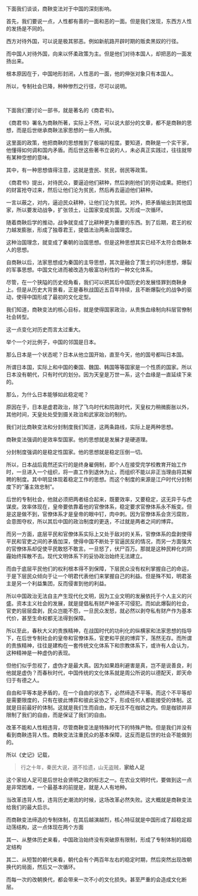 <p data-pid="0A4k1BMI">下面我们谈谈，商鞅变法对于中国的深刻影响。</p><p data-pid="zAwOpkSx">首先，我们要说一点，人性都有善的一面和恶的一面。但是我们发现，东西方人性的发扬是不同的。</p><p data-pid="g8-mQpQk">西方对待外国，可以说是极其邪恶。例如新航路开辟时期的贩卖黑奴的行径。</p><p data-pid="xW9zxqJo">而中国人对待外国，向来以怀柔政策为主。但是他们对待本国人，却把恶的一面发扬出来。</p><p data-pid="hjV3h6sn">根本原因在于，中国地形封闭，人性恶的一面，他的伸张对象只有本国人。</p><p data-pid="LoQNSGis">所以，专制社会已降，种种惨烈之行径，尽可以说明。</p><p><br></p><p data-pid="TdS-u6dv">下面我们要讨论一部书，就是著名的《商君书》。</p><p data-pid="D3-E-fBB">《商君书》署名为商鞅所著，实际上不然，可以说大部分的文章，都不是商鞅的思想，而是后世继承商鞅法家思想的一些人所撰。</p><p data-pid="2SQMeflL">这里面的政策，他把商鞅的思想推到了极端的程度。要知道，商鞅是一个实干家，他懂得如何调和国内矛盾。而后世这些著书立说的人，未必真正实践过，往往就带有某种空想的意味。</p><p data-pid="3_5pPy7f">其中，有一种思想值得注意，这就是壹民、贫民，弱民等政策。</p><p data-pid="MALapEVU">《商君书》提出，对待民众，要逼迫他们耕种，然后剥削他们的劳动成果。把他们的财富抢夺过来，然后让他们沦为贫民，然后再去逼迫他们耕种。</p><p data-pid="Ng87nHfk">一言以蔽之，对内，逼迫民众耕种，让他们沦为贫民。对外，把矛盾输出到其他国家，所以要发动战争，扩张领土，让国家变成贫国，又形成一次循环。</p><p data-pid="5ozhYMbt">随着商鞅后学的推动，战争就变成了比耕种更为重要的东西。到了后期，君王的权力越发膨胀，形成了独尊君王，提倡法治两条治国理念。</p><p data-pid="y_j6g5cc">这种治国理念，就变成了秦朝的治国思想。但是这种思想其实已经不太符合商鞅本人的思想。</p><p data-pid="fmWtoTyT">自商鞅以后，法家思想成为秦国的主导思想，其次是融合了策士的功利思想，爆裂的军事思想。中国文化进而被改造为极富功利性的一种文化体系。</p><p data-pid="oXWG4yZq">尽管，在一个狭隘的历史视角看，我们可以把其后中国历史的发展怪罪到商鞅身上。但是从历史大背景看，正是春秋战国近五百年持续，且不断爆裂化的战争的驱动，使得中国形成了最初的文化定型。</p><p data-pid="iYxe3NjL">我们知道，商鞅变法的核心目标，就是使得国家政治，从贵族血缘制向科层官僚制社会转型。</p><p data-pid="WOsq5mY0">这一点变化对历史而言太过重大。</p><p data-pid="npoLM6OQ">举个一个对比例子，中国的邻国是日本。</p><p data-pid="KW3HJqP1">那么日本是一个状态呢？日本从他立国开始，直至今天，他的国号都叫日本国。</p><p data-pid="n86bz2Y2">所谓日本国，实际上和中国的秦国、魏国、韩国等等国家是一个性质的国家。所以日本没有朝代，只有时代的划分。因为天皇是万世一系，这个血缘是一直延续下来的。</p><p data-pid="o3Fq5eZL">那么，为什么日本能够如此稳定呢？</p><p data-pid="R_FhZ17M">原因在于，日本是虚君政治，除了飞鸟时代和院政时代，天皇权力稍微膨胀以外，其他时间，天皇处处受到摄关政治和武家政治的制约。</p><p data-pid="piYh4xoR">我们对比商鞅变法和分封制度我们知道，这两条路线，实际上是两种思想。</p><p data-pid="lbvVC9P8">商鞅变法强调的是效率型国家。他的思想就是发展才是硬道理。</p><p data-pid="DA-3Gvf1">分封制度强调的是稳定性国家。他的思想就是稳定压倒一切。</p><p data-pid="7nUKMzXH">所以，日本战后竟然还实行的是终身雇佣制，即个人在接受完学校教育开始工作时，一旦进入一个组织，将一直工作到退休为止，而组织不能以非正当理由将其解聘的制度。其中明显体现着稳定工作的思想。而这个制度的来源是江户时代分封制度下的“藩主效忠制”。</p><p data-pid="GnSL9RcH">后世的专制社会，他就必须把两者结合起来，既要效率，又要稳定，这无异于与虎谋皮。效率体现在，皇帝要依靠着他的官僚体系，稳定要求官僚体系永不叛变。但是这是做不到，官僚体系才是皇帝的眼中钉，肉中刺。因为官僚体系会贪污腐败，会意图夺权，所以其后中国的政治制度的更迭，不过就是两者之间的博弈。</p><p data-pid="ARQYRIng">而另一方面，底层平民和官僚体系实际上又处于敌对的关系，官僚体系的盘剥使得平民和官吏之间的矛盾加深，使得中国不断处于官逼民反的情况，而另一方面强大的官僚体系却促使平民敢怒不敢言。一旦怒了，伏尸百万。那就是这种民粹化的阴霾始终挥散不去。现代文明体系下的妥协政治始终无法建立。</p><p data-pid="LjBxCLR0">而由于底层平民他们的权利根本得不到保障，下层民众没有权利掌握自己的命运，于是下层民众倾向于让一个明君代表他们来掌握自己的利益。但是殊不知，明君圣主是另一个利益集团，反而侵害到他的利益。</p><p data-pid="2tWDQmQg">所以中国政治无法自主产生现代化文明，因为工业文明的发展依托于个人主义的兴盛。资本主义社会的发展，就是提倡私有财产神圣不可侵犯。而如此爆裂的社会，官吏的层层盘剥，民众岂能不怨，一旦民众发怒，就必然以剥夺私有财产作为基本代价，甚至生命权都无法得到保障。</p><p data-pid="LoTFyvk9">所以至此，春秋大义的贵族精神，在战国时代的功利化的纵横家和法家思想的指导下，在后世专制社会的皇帝和官僚体系，官吏和平民的博弈下，荡然无存。而所谓的贵族精神，往往是建构在一套传统文化体系下和宗教体系下，或许有人会认为，这种精神是一种虚伪的表现。</p><p data-pid="0GR6s1YX">但他们似乎忽视了，虚伪才是最大真。因为如果趋利避害是真，岂不是说善良，利他就是虚伪？而春秋时代，中国传统的文化体系就是周公所说的以德配天，即天命归于有德之人。</p><p data-pid="uvXQYZhm">自由和平等本是矛盾的，在一个自由的状态下，必然缔造不平等。而这个不平等却是需要限度的，只有在彼此博弈和彼此妥协之下，形成任何人都能接受的体制。这就是目前最好的体制。这就是我们生而自由，却无往不在枷锁之内。但是枷锁并非限制了我们的自由，而是保证了我们的自由。</p><p data-pid="nUvd0gWU">改革不能和人性相违背，尽管商鞅变法是特殊时代下的特殊产物。但是我们并没有看到商鞅违背人性。商鞅变法注重民众的基本保障，这反而是后世的社会不能做到的。</p><p data-pid="_s4UbUWO">所以《史记》记载，</p><blockquote data-pid="eJ4VMRXy">行之十年，秦民大说，道不拾遗，山无盗贼，<b>家给人足</b></blockquote><p data-pid="dVIx_cDj">这个家给人足可是后世社会贤明之政的标志之一。在农业文明时代，要做到这一点是非常困难，一个最基本的前提是，就是人人有地种。</p><p data-pid="m9owtUt7">当改革违背人性，违背历史潮流的时候，这场改革必然失败。这大概就是商鞅变法给我们的最大启示。</p><p data-pid="-0WqqsAH">而商鞅变法缔造的专制体制，在其后越演越烈，核心特征就是中国形成了超稳定超动荡结构，这一点体现在两个方面</p><p data-pid="CdBNXecg">其一、从整体历史来看，中国政治始终没有突破原有限制，形成了专制体制的超稳定结构</p><p data-pid="Xr1DXJrm">其二、从短暂的朝代来看，朝代会有个两百年左右的稳定时期，然后突然出现改朝换代的局面，然后又一次循环。</p><p data-pid="oGvBBFmw">而每一次的改朝换代，都会带来一次不小的文化损失。甚至严重的会造成文化断层。</p><p></p><p></p><p></p><p></p><p></p><p></p><p></p><p></p>